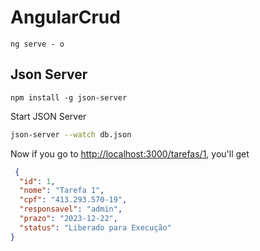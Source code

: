 # AngularCrud

``` 
ng serve - o
```

## Json Server

```
npm install -g json-server
```


Start JSON Server

```bash
json-server --watch db.json
```

Now if you go to [http://localhost:3000/tarefas/1](http://localhost:3000/itens/1), you'll get

```json
 {
  "id": 1,
  "nome": "Tarefa 1",
  "cpf": "413.293.570-19",
  "responsavel": "admin",
  "prazo": "2023-12-22",
  "status": "Liberado para Execução"
}
```


